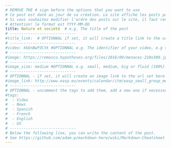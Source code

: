```yaml
---
# REMOVE THE # sign before the options that you want to use
# Ce post est daté au jour de sa création. Le site affiche les posts par ordre chronologique.
# Si vous souhaitez modifier l'ordre des posts sur le site, il faut renommer ce fichier pour modifier sa date
# Attention! le format est YYYY-MM-DD
title: Nature et société  # e.g. The title of the post
# -----------------------------
#title_link:  # OPTIONNAL if set, it will create a title link to the url set here
# -----------------------------
#video: kkDnBwP3Ctk #OPTIONNAL e.g. The identifier of your video, e.g the last aprt of the youtube video
# -----------------------------
#image: https://remosco.hypotheses.org/files/2016/09/menaces-210x300.jpg #OPTIONNAL e.g. The address of the image file
# -----------------------------
#image_size: medium #OPTIONNAL e.g. small, medium, big or fluid (100%). Default is fluid
# -----------------------------
# OPTIONNAL - if set, it will create an image link to the url set here
#image_link: http://www.easp.eu/events/calendar/itm/easp_small_group_meeting_in_honor_of_serge_moscovici-46.html
# -----------------------------
# OPTIONNAL - uncomment the tags to add them, add a new one if necessary.
#tags:
#  - Video
#  - News
#  - Spanish
#  - French
#  - English
#  - US
# -----------------------------
# Below the following line, you can write the content of the post.
# See https://github.com/adam-p/markdown-here/wiki/Markdown-Cheatsheet for detailed options
---
```

